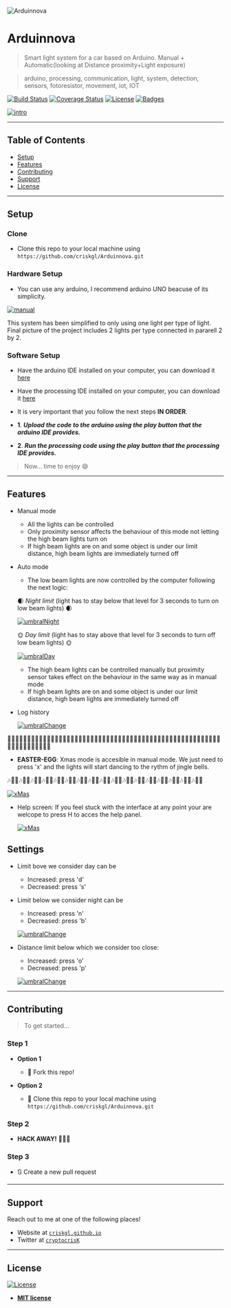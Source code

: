 <img src="https://github.com/criskgl/Arduinnova/blob/master/GUI/assets/logo.png" title="Arduinnova" alt="Arduinnova">

# Arduinnova

> Smart light system for a car based on Arduino. Manual + Automatic(looking at Distance proximity+Light exposure)

> arduino, processing, communication, light, system, detection, sensors, fotoresistor, movement, iot, IOT

[![Build Status](http://img.shields.io/travis/badges/badgerbadgerbadger.svg?style=flat-square)](https://travis-ci.org/badges/badgerbadgerbadger) 
[![Coverage Status](http://img.shields.io/coveralls/badges/badgerbadgerbadger.svg?style=flat-square)](https://coveralls.io/r/badges/badgerbadgerbadger) 
[![License](http://img.shields.io/:license-mit-blue.svg?style=flat-square)](http://badges.mit-license.org) 
[![Badges](http://img.shields.io/:badges-9/9-ff6799.svg?style=flat-square)](https://github.com/badges/badgerbadgerbadger)


[![intro](https://github.com/criskgl/Arduinnova/blob/master/readmeAssets/intro.gif)]()

---

## Table of Contents

- [Setup](#setup)
- [Features](#features)
- [Contributing](#contribuiting)
- [Support](#support)
- [License](#license)

---

## Setup

### Clone

- Clone this repo to your local machine using `https://github.com/criskgl/Arduinnova.git`

### Hardware Setup

- You can use any arduino, I recommend arduino UNO beacuse of its simplicity.

[![manual](https://github.com/criskgl/Arduinnova/blob/master/readmeAssets/hardwareSetup.png)]()

This system has been simplified to only using one light per type of light. Final picture of the project includes 2 lights per type connected in pararell 2 by 2.

### Software Setup

- Have the arduino IDE installed on your computer, you can download it <a href="https://www.arduino.cc/en/main/software">here</a>

- Have the processing IDE installed on your computer, you can download it <a href="https://processing.org/download/">here</a>

- It is very important that you follow the next steps **IN ORDER**.

* **1**. ***Upload the code to the arduino using the play button that the arduino IDE provides.***

* **2**. ***Run the processing code using the play button that the processing IDE provides.***

> Now... time to enjoy 😄

---

## Features

* Manual mode

    * All the lights can be controlled
    * Only proximity sensor affects the behaviour of this mode not letting the high beam lights turn on
    * If high beam lights are on and some object is under our limit distance, high beam lights are immediately turned off
    
* Auto mode
    
    * The low beam lights are now controlled by the computer following the next logic:
    
    🌒 *Night limit* (light has to stay below that level for 3 seconds to turn on low beam lights) 🌒 
    
    [![umbralNight](https://github.com/criskgl/Arduinnova/blob/master/readmeAssets/umbralDay.gif)]()

    🌞 *Day limit* (light has to stay above that level for 3 seconds to turn off low beam lights) 🌞
    
    [![umbralDay](https://github.com/criskgl/Arduinnova/blob/master/readmeAssets/umbralNight.gif)]()
    
    * The high beam lights can be controlled manually but proximity sensor takes effect on the behaviour in the same way as in manual mode
    * If high beam lights are on and some object is under our limit distance, high beam lights are immediately turned off

* Log history

    [![umbralChange](https://github.com/criskgl/Arduinnova/blob/master/readmeAssets/history.gif)]()
    
🎅🏻🌲🎄🎁🎅🏻🌲🎄🎁🎅🏻🌲🎄🎁🎅🏻🌲🎄🎁🎅🏻🌲🎄🎁🎅🏻🌲🎄🎁🎅🏻🌲🎄🎁🎅🏻🌲🎄🎁🎅🏻🌲🎄🎁🎅🏻🌲🎄🎁🎅🏻🌲🎄🎁🎅🏻🌲🎄🎁🎅🏻🌲🎄🎁

* **EASTER-EGG**: Xmas mode is accesible in manual mode. We just need to press 'x' and the lights will start dancing to the rythm of jingle bells. 

🎶🎅🏻🎶🎅🏻🎶🎅🏻🎶🎅🏻🎶🎅🏻🎶🎅🏻🎶🎅🏻🎶🎅🏻🎶🎅🏻🎶🎅🏻🎶🎅🏻🎶🎅🏻🎶🎅🏻🎶🎅🏻🎶🎅🏻🎶🎅🏻🎶🎅🏻

   [![xMas](https://github.com/criskgl/Arduinnova/blob/master/readmeAssets/manualXmas.gif)]()
   
* Help screen: If you feel stuck with the interface at any point your are welcope to press H to acces the help panel.

    [![xMas](https://github.com/criskgl/Arduinnova/blob/master/readmeAssets/help.gif)]()

## Settings

* Limit bove we consider day can be 
    * Increased: press 'd'
    * Decreased: press 's'
    
* Limit below we consider night can be 
    * Increased: press 'n'
    * Decreased: press 'b'
    
    [![umbralChange](https://github.com/criskgl/Arduinnova/blob/master/readmeAssets/umbralChange.gif)]()

* Distance limit below which we consider too close: 
    * Increased: press 'o'
    * Decreased: press 'p'
    
    [![umbralChange](https://github.com/criskgl/Arduinnova/blob/master/readmeAssets/distanceLimitChange.gif)]()

---

## Contributing

> To get started...

### Step 1

- **Option 1**
    - 🍴 Fork this repo!

- **Option 2**
    - 👯 Clone this repo to your local machine using `https://github.com/criskgl/Arduinnova.git`

### Step 2

- **HACK AWAY!** 🔨🔨🔨

### Step 3

- 🔃 Create a new pull request

---


## Support

Reach out to me at one of the following places!

- Website at <a href="https://criskgl.github.io" target="_blank">`criskgl.github.io`</a>
- Twitter at <a href="https://twitter.com/cryptocrisK" target="_blank">`cryptocrisK`</a>
---

## License

[![License](http://img.shields.io/:license-mit-blue.svg?style=flat-square)](http://badges.mit-license.org)

- **[MIT license](http://opensource.org/licenses/mit-license.php)**
